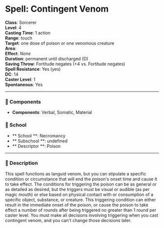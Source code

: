 
# Spell: Contingent Venom
**Class**: Sorcerer  
**Level**: 4  
**Casting Time**: 1 action  
**Range**: touch  
**Target**: one dose of poison or one venomous creature  
**Area**:   
**Effect**: _None_  
**Duration**: permanent until discharged (D)  
**Saving Throw**: Fortitude negates (+4 vs. Fortitude negates)  
**Spell Resistance**: Yes (yes)  
**DC**: 14  
**Caster Level**: 1  
**Spontaneous**: Yes

---

### 🔮 Components
- **Components**: Verbal, Somatic, Material

### 🏫 School
- ** School **: Necromancy
- ** Subschool **: undefined
- ** Descriptor **: Poison
---

### 📜 Description
This spell functions as languid venom, but you can stipulate a specific condition or circumstance that will end the poison's onset time and cause it to take effect. The conditions for triggering the poison can be as general or as detailed as desired, but the triggers must be visual or audible (as per magic mouth) or else based on physical contact with or consumption of a specific object, substance, or creature. This triggering condition can either result in the immediate onset of the poison, or cause the poison to take effect a number of rounds after being triggered no greater than 1 round per caster level. You must make all decisions involving triggering when you cast contingent venom, and you can't change those decisions later.
